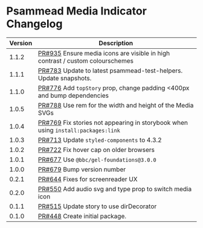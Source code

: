 # Psammead Media Indicator Changelog

<!-- prettier-ignore -->
| Version | Description |
| ------- | ----------- |
| 1.1.2   | [PR#935](https://github.com/bbc/psammead/pull/935) Ensure media icons are visible in high contrast / custom colourschemes |
| 1.1.1   | [PR#783](https://github.com/bbc/psammead/pull/783) Update to latest psammead-test-helpers. Update snapshots. |
| 1.1.0   | [PR#776](https://github.com/bbc/psammead/pull/776) Add `topStory` prop, change padding <400px and bump dependencies |
| 1.0.5   | [PR#788](https://github.com/BBC/psammead/pull/788) Use rem for the width and height of the Media SVGs |
| 1.0.4   | [PR#769](https://github.com/bbc/psammead/pull/769) Fix stories not appearing in storybook when using `install:packages:link` |
| 1.0.3   | [PR#713](https://github.com/bbc/psammead/pull/713) Update `styled-components` to 4.3.2 |
| 1.0.2   | [PR#722](https://github.com/bbc/psammead/pull/722) Fix hover cap on older browsers |
| 1.0.1   | [PR#677](https://github.com/bbc/psammead/pull/677) Use `@bbc/gel-foundations@3.0.0` |
| 1.0.0   | [PR#679](https://github.com/BBC-News/psammead/pull/679) Bump version number |
| 0.2.1   | [PR#644](https://github.com/BBC-News/psammead/pull/644) Fixes for screenreader UX |
| 0.2.0   | [PR#550](https://github.com/BBC-News/psammead/pull/550) Add audio svg and type prop to switch media icon |
| 0.1.1   | [PR#515](https://github.com/BBC-News/psammead/pull/515) Update story to use dirDecorator |
| 0.1.0   | [PR#448](https://github.com/BBC-News/psammead/pull/448) Create initial package. |
